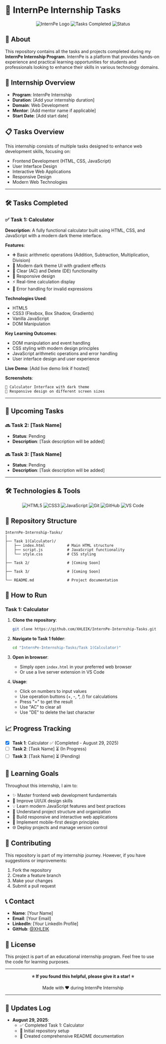 # 🚀 InternPe Internship Tasks

<div align="center">

![InternPe Logo](https://img.shields.io/badge/InternPe-Internship-blue?style=for-the-badge&logo=rocket)
![Tasks Completed](https://img.shields.io/badge/Tasks%20Completed-1-green?style=for-the-badge)
![Status](https://img.shields.io/badge/Status-In%20Progress-orange?style=for-the-badge)

</div>

## 📖 About

This repository contains all the tasks and projects completed during my **InternPe Internship Program**. InternPe is a platform that provides hands-on experience and practical learning opportunities for students and professionals looking to enhance their skills in various technology domains.

## 🎯 Internship Overview

- **Program**: InternPe Internship
- **Duration**: [Add your internship duration]
- **Domain**: Web Development
- **Mentor**: [Add mentor name if applicable]
- **Start Date**: [Add start date]

## 📋 Tasks Overview

This internship consists of multiple tasks designed to enhance web development skills, focusing on:

- Frontend Development (HTML, CSS, JavaScript)
- User Interface Design
- Interactive Web Applications
- Responsive Design
- Modern Web Technologies

---

## 🛠️ Tasks Completed

### ✅ Task 1: Calculator

**Description**: A fully functional calculator built using HTML, CSS, and JavaScript with a modern dark theme interface.

**Features**:
- ➕ Basic arithmetic operations (Addition, Subtraction, Multiplication, Division)
- 🎨 Modern dark theme UI with gradient effects
- 🔄 Clear (AC) and Delete (DE) functionality
- 📱 Responsive design
- ⚡ Real-time calculation display
- 🎯 Error handling for invalid expressions

**Technologies Used**:
- HTML5
- CSS3 (Flexbox, Box Shadow, Gradients)
- Vanilla JavaScript
- DOM Manipulation

**Key Learning Outcomes**:
- DOM manipulation and event handling
- CSS styling with modern design principles
- JavaScript arithmetic operations and error handling
- User interface design and user experience

**Live Demo**: [Add live demo link if hosted]

**Screenshots**:
```
📸 Calculator Interface with dark theme
📸 Responsive design on different screen sizes
```

---

## 🚀 Upcoming Tasks

### 🔜 Task 2: [Task Name]
- **Status**: Pending
- **Description**: [Task description will be added]

### 🔜 Task 3: [Task Name]
- **Status**: Pending
- **Description**: [Task description will be added]

---

## 🛠️ Technologies & Tools

<div align="center">

![HTML5](https://img.shields.io/badge/HTML5-E34F26?style=for-the-badge&logo=html5&logoColor=white)
![CSS3](https://img.shields.io/badge/CSS3-1572B6?style=for-the-badge&logo=css3&logoColor=white)
![JavaScript](https://img.shields.io/badge/JavaScript-F7DF1E?style=for-the-badge&logo=javascript&logoColor=black)
![Git](https://img.shields.io/badge/Git-F05032?style=for-the-badge&logo=git&logoColor=white)
![GitHub](https://img.shields.io/badge/GitHub-100000?style=for-the-badge&logo=github&logoColor=white)
![VS Code](https://img.shields.io/badge/VS%20Code-007ACC?style=for-the-badge&logo=visual-studio-code&logoColor=white)

</div>

## 📁 Repository Structure

```
InternPe-Internship-Tasks/
│
├── Task 1(Calculator)/
│   ├── index.html          # Main HTML structure
│   ├── script.js           # JavaScript functionality
│   └── style.css           # CSS styling
│
├── Task 2/                 # [Coming Soon]
│
├── Task 3/                 # [Coming Soon]
│
└── README.md               # Project documentation
```

## 🚀 How to Run

### Task 1: Calculator

1. **Clone the repository**:
   ```bash
   git clone https://github.com/XHLEIK/InternPe-Internship-Tasks.git
   ```

2. **Navigate to Task 1 folder**:
   ```bash
   cd "InternPe-Internship-Tasks/Task 1(Calculator)"
   ```

3. **Open in browser**:
   - Simply open `index.html` in your preferred web browser
   - Or use a live server extension in VS Code

4. **Usage**:
   - Click on numbers to input values
   - Use operation buttons (+, -, *, /) for calculations
   - Press "=" to get the result
   - Use "AC" to clear all
   - Use "DE" to delete the last character

## 📈 Progress Tracking

- [x] **Task 1**: Calculator ✅ (Completed - August 29, 2025)
- [ ] **Task 2**: [Task Name] ⏳ (In Progress)
- [ ] **Task 3**: [Task Name] ⏳ (Pending)

## 🎯 Learning Goals

Throughout this internship, I aim to:

- ✨ Master frontend web development fundamentals
- 🎨 Improve UI/UX design skills
- 💡 Learn modern JavaScript features and best practices
- 🔧 Understand project structure and organization
- 🚀 Build responsive and interactive web applications
- 📱 Implement mobile-first design principles
- 🌐 Deploy projects and manage version control

## 🤝 Contributing

This repository is part of my internship journey. However, if you have suggestions or improvements:

1. Fork the repository
2. Create a feature branch
3. Make your changes
4. Submit a pull request

## 📞 Contact

- **Name**: [Your Name]
- **Email**: [Your Email]
- **LinkedIn**: [Your LinkedIn Profile]
- **GitHub**: [@XHLEIK](https://github.com/XHLEIK)

## 📄 License

This project is part of an educational internship program. Feel free to use the code for learning purposes.

---

<div align="center">

**⭐ If you found this helpful, please give it a star! ⭐**

Made with ❤️ during InternPe Internship

</div>

---

## 📝 Updates Log

- **August 29, 2025**: 
  - ✅ Completed Task 1: Calculator
  - 📝 Initial repository setup
  - 📄 Created comprehensive README documentation
